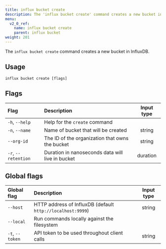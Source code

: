 ```yaml
---
title: influx bucket create
description: The 'influx bucket create' command creates a new bucket in InfluxDB.
menu:
  v2_0_ref:
    name: influx bucket create
    parent: influx bucket
weight: 201
---
```


The `influx bucket create` command creates a new bucket in InfluxDB.

## Usage
```
influx bucket create [flags]
```

## Flags
| Flag                | Description                                      | Input type  |
|:----                |:-----------                                      |:----------: |
| `-h`, `--help`      | Help for the `create` command                    |             |
| `-n`, `--name`      | Name of bucket that will be created              | string      |
| `--org-id`          | The ID of the organization that owns the bucket  | string      |
| `-r`, `--retention` | Duration in nanoseconds data will live in bucket | duration    |

## Global flags
| Global flag     | Description                                                | Input type |
|:-----------     |:-----------                                                |:----------:|
| `--host`        | HTTP address of InfluxDB (default `http://localhost:9999`) | string     |
| `--local`       | Run commands locally against the filesystem                |            |
| `-t`, `--token` | API token to be used throughout client calls               | string     |
